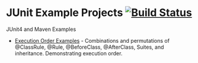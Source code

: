 # JUnit Example Projects [![Build Status](https://travis-ci.org/dtoms/junit-examples.png?branch=master)](https://travis-ci.org/dtoms/junit-examples)
JUnit4 and Maven Examples  
  
* [Execution Order Examples](junit-execution-order) - Combinations and permutations of @ClassRule, @Rule, @BeforeClass, @AfterClass, Suites, and inheritance.  Demonstrating execution order.
